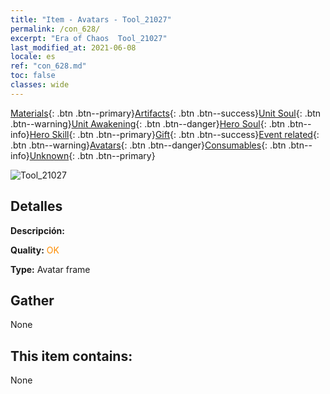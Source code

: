 ```yaml
---
title: "Item - Avatars - Tool_21027"
permalink: /con_628/
excerpt: "Era of Chaos  Tool_21027"
last_modified_at: 2021-06-08
locale: es
ref: "con_628.md"
toc: false
classes: wide
---
```

 [Materials](/ItemsES/){: .btn .btn--primary}[Artifacts](/ItemsES/Artifacts/){: .btn .btn--success}[Unit Soul](/ItemsES/UnitSoul/){: .btn .btn--warning}[Unit Awakening](/ItemsES/UnitAwakening/){: .btn .btn--danger}[Hero Soul](/ItemsES/HeroSoul/){: .btn .btn--info}[Hero Skill](/ItemsES/HeroSkill/){: .btn .btn--primary}[Gift](/ItemsES/Gift/){: .btn .btn--success}[Event related](/ItemsES/Events/){: .btn .btn--warning}[Avatars](/ItemsES/Avatars/){: .btn .btn--danger}[Consumables](/ItemsES/Consumables/){: .btn .btn--info}[Unknown](/ItemsES/Unknown/){: .btn .btn--primary}

 ![Tool_21027](/images/t/i_907003.png)

## Detalles
 **Descripción:** 

 **Quality:** <span style="color: #FF8C00">OK</span>

 **Type:** Avatar frame

## Gather

  None

## This item contains:

  None

